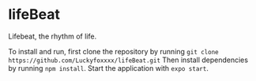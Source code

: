 # lifeBeat
Lifebeat, the rhythm of life.

To install and run, first clone the repository by running `git clone https://github.com/Luckyfoxxxx/lifeBeat.git`
Then install dependencies by running `npm install`.
Start the application with  `expo start`.

